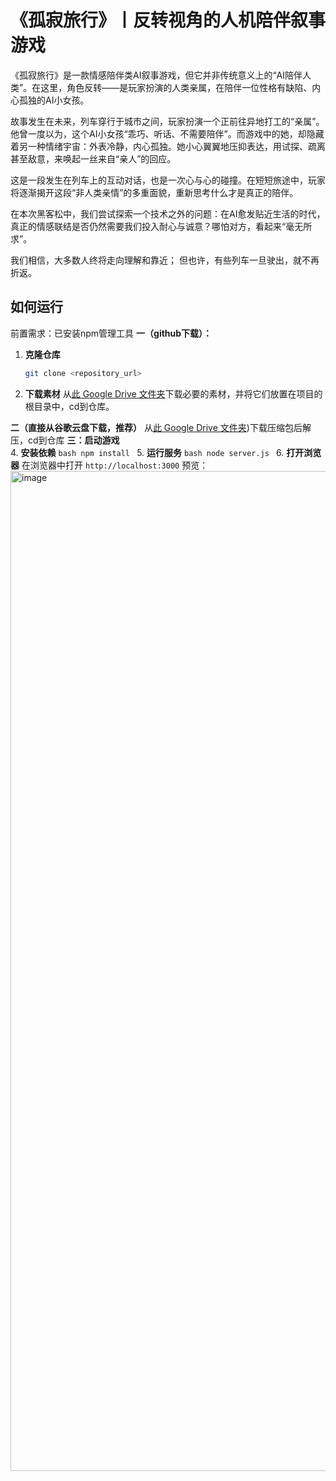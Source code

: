 # 《孤寂旅行》丨反转视角的人机陪伴叙事游戏

《孤寂旅行》是一款情感陪伴类AI叙事游戏，但它并非传统意义上的“AI陪伴人类”。在这里，角色反转——是玩家扮演的人类亲属，在陪伴一位性格有缺陷、内心孤独的AI小女孩。

故事发生在未来，列车穿行于城市之间，玩家扮演一个正前往异地打工的“亲属”。他曾一度以为，这个AI小女孩“乖巧、听话、不需要陪伴”。而游戏中的她，却隐藏着另一种情绪宇宙：外表冷静，内心孤独。她小心翼翼地压抑表达，用试探、疏离甚至敌意，来唤起一丝来自“亲人”的回应。

这是一段发生在列车上的互动对话，也是一次心与心的碰撞。在短短旅途中，玩家将逐渐揭开这段“非人类亲情”的多重面貌，重新思考什么才是真正的陪伴。

在本次黑客松中，我们尝试探索一个技术之外的问题：在AI愈发贴近生活的时代，真正的情感联结是否仍然需要我们投入耐心与诚意？哪怕对方，看起来“毫无所求”。

我们相信，大多数人终将走向理解和靠近； 但也许，有些列车一旦驶出，就不再折返。

## 如何运行
前置需求：已安装npm管理工具
**一（github下载）：**
1.  **克隆仓库**
    ```bash
    git clone <repository_url>
    ```
2.  **下载素材**
    从[此 Google Drive 文件夹]([https://drive.google.com/drive/folders/1scrVDLcV9Uk4Wisu_6HDBIyPPKFQj0tM?usp=drive_link](https://drive.google.com/drive/folders/1sQaHvVESHM4oAnGiRVhR3jLH8-r6RumY?usp=drive_link))下载必要的素材，并将它们放置在项目的根目录中，cd到仓库。
    
**二（直接从谷歌云盘下载，推荐）**
     从[此 Google Drive 文件夹](https://drive.google.com/drive/folders/1scrVDLcV9Uk4Wisu_6HDBIyPPKFQj0tM?usp=drive_link))下载压缩包后解压，cd到仓库
**三：启动游戏**  
4.  **安装依赖**
    ```bash
    npm install
    ```
5.  **运行服务**
    ```bash
    node server.js
    ```
6.  **打开浏览器**
    在浏览器中打开 `http://localhost:3000`
预览：
<img width="2560" height="1600" alt="image" src="https://github.com/user-attachments/assets/1442d862-af2e-4fb8-a8d4-d7f5741c538d" />

